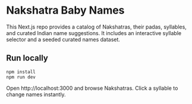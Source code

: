 # Nakshatra Baby Names

This Next.js repo provides a catalog of Nakshatras, their padas, syllables, and curated Indian name suggestions. It includes an interactive syllable selector and a seeded curated names dataset.

## Run locally

```
npm install
npm run dev
```

Open http://localhost:3000 and browse Nakshatras. Click a syllable to change names instantly.

